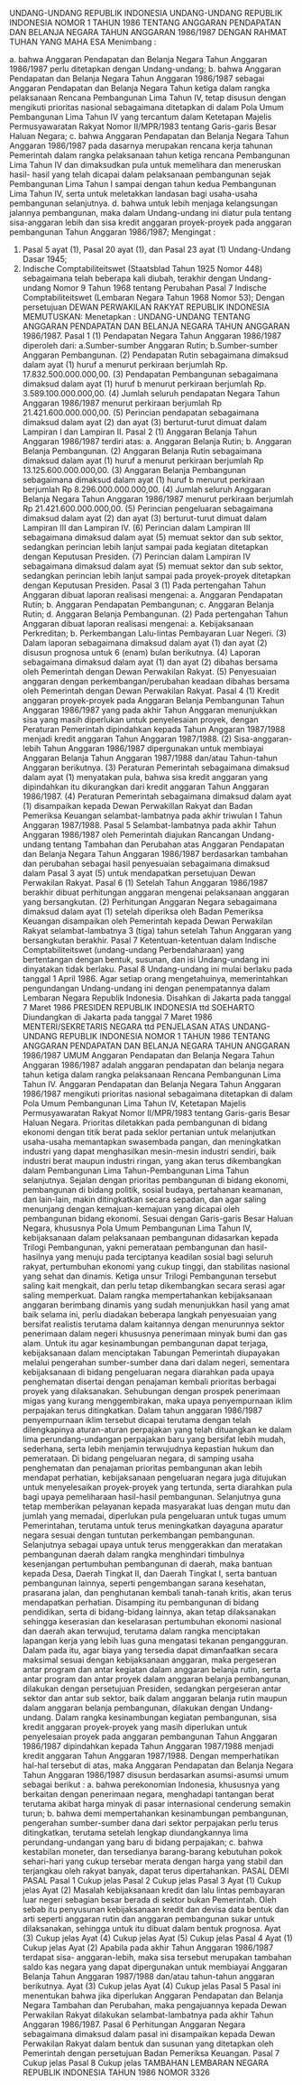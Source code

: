 UNDANG-UNDANG REPUBLIK INDONESIA UNDANG-UNDANG REPUBLIK INDONESIA NOMOR 1 TAHUN 1986 TENTANG ANGGARAN PENDAPATAN DAN BELANJA NEGARA TAHUN ANGGARAN 1986/1987
DENGAN RAHMAT TUHAN YANG MAHA ESA
Menimbang :

a. bahwa Anggaran Pendapatan dan Belanja Negara Tahun Anggaran 1986/1987 perlu ditetapkan dengan Undang-undang;
b. bahwa Anggaran Pendapatan dan Belanja Negara Tahun Anggaran 1986/1987 sebagai Anggaran Pendapatan dan Belanja Negara Tahun ketiga dalam rangka pelaksanaan Rencana Pembangunan Lima Tahun IV, tetap disusun dengan mengikuti prioritas nasional sebagaimana ditetapkan di dalam Pola Umum Pembangunan Lima Tahun IV yang tercantum dalam Ketetapan Majelis Permusyawaratan Rakyat Nomor II/MPR/1983 tentang Garis-garis Besar Haluan Negara;
c. bahwa Anggaran Pendapatan dan Belanja Negara Tahun Anggaran 1986/1987 pada dasarnya merupakan rencana kerja tahunan Pemerintah dalam rangka pelaksanaan tahun ketiga rencana Pembangunan Lima Tahun IV dan dimaksudkan pula untuk memelihara dan meneruskan hasil- hasil yang telah dicapai dalam pelaksanaan pembangunan sejak Pembangunan Lima Tahun I sampai dengan tahun kedua Pembangunan Lima Tahun IV, serta untuk meletakkan landasan bagi usaha-usaha pembangunan selanjutnya.
d. bahwa untuk lebih menjaga kelangsungan jalannya pembangunan, maka dalam Undang-undang ini diatur pula tentang sisa-anggaran lebih dan sisa kredit anggaran proyek-proyek pada anggaran pembangunan Tahun Anggaran 1986/1987;
Mengingat :

1. Pasal 5 ayat (1), Pasal 20 ayat (1), dan Pasal 23 ayat (1) Undang-Undang Dasar 1945;
2. Indische Comptabiliteitswet (Staatsblad Tahun 1925 Nomor 448) sebagaimana telah beberapa kali diubah, terakhir dengan Undang-undang Nomor 9 Tahun 1968 tentang Perubahan Pasal 7 Indische Comptabiliteitswet (Lembaran Negara Tahun 1968 Nomor 53); Dengan persetujuan DEWAN PERWAKILAN RAKYAT REPUBLIK INDONESIA
MEMUTUSKAN:
 Menetapkan : UNDANG-UNDANG TENTANG ANGGARAN PENDAPATAN DAN BELANJA NEGARA TAHUN ANGGARAN 1986/1987.
Pasal 1
(1) Pendapatan Negara Tahun Anggaran 1986/1987 diperoleh dari:
a.Sumber-sumber Anggaran Rutin;
b.Sumber-sumber Anggaran Pembangunan.
(2) Pendapatan Rutin sebagaimana dimaksud dalam ayat (1) huruf a menurut perkiraan berjumlah Rp. 17.832.500.000.000,00.
(3) Pendapatan Pembangunan sebagaimana dimaksud dalam ayat (1) huruf b menurut perkiraan berjumlah Rp. 3.589.100.000.000,00.
(4) Jumlah seluruh pendapatan Negara Tahun Anggaran 1986/1987 menurut perkiraan berjumlah Rp 21.421.600.000.000,00.
(5) Perincian pendapatan sebagaimana dimaksud dalam ayat (2) dan ayat (3) berturut-turut dimuat dalam Lampiran I dan Lampiran II.
Pasal 2
(1) Anggaran Belanja Tahun Anggaran 1986/1987 terdiri atas:
a. Anggaran Belanja Rutin;
b. Anggaran Belanja Pembangunan.
(2) Anggaran Belanja Rutin sebagaimana dimaksud dalam ayat (1) huruf a menurut perkiraan berjumlah Rp 13.125.600.000.000,00.
(3) Anggaran Belanja Pembangunan sebagaimana dimaksud dalam ayat (1) huruf b menurut perkiraan berjumlah Rp 8.296.000.000.000,00.
(4) Jumlah seluruh Anggaran Belanja Negara Tahun Anggaran 1986/1987 menurut perkiraan berjumlah Rp 21.421.600.000.000,00.
(5) Perincian pengeluaran sebagaimana dimaksud dalam ayat (2) dan ayat (3) berturut-turut dimuat dalam Lampiran III dan Lampiran IV.
(6) Perincian dalam Lampiran III sebagaimana dimaksud dalam ayat (5) memuat sektor dan sub sektor, sedangkan perincian lebih lanjut sampai pada kegiatan ditetapkan dengan Keputusan Presiden.
(7) Perincian dalam Lampiran IV sebagaimana dimaksud dalam ayat (5) memuat sektor dan sub sektor, sedangkan perincian lebih lanjut sampai pada proyek-proyek ditetapkan dengan Keputusan Presiden.
Pasal 3
(1) Pada pertengahan Tahun Anggaran dibuat laporan realisasi mengenai:
a. Anggaran Pendapatan Rutin;
b. Anggaran Pendapatan Pembangunan;
c. Anggaran Belanja Rutin;
d. Anggaran Belanja Pembangunan.
(2) Pada pertengahan Tahun Anggaran dibuat laporan realisasi mengenai:
a. Kebijaksanaan Perkreditan;
b. Perkembangan Lalu-lintas Pembayaran Luar Negeri.
(3) Dalam laporan sebagaimana dimaksud dalam ayat (1) dan ayat (2) disusun prognosa untuk 6 (enam) bulan berikutnya.
(4) Laporan sebagaimana dimaksud dalam ayat (1) dan ayat (2) dibahas bersama oleh Pemerintah dengan Dewan Perwakilan Rakyat.
(5) Penyesuaian anggaran dengan perkembangan/perubahan keadaan dibahas bersama oleh Pemerintah dengan Dewan Perwakilan Rakyat.
Pasal 4
(1) Kredit anggaran proyek-proyek pada Anggaran Belanja Pembangunan Tahun Anggaran 1986/1987 yang pada akhir Tahun Anggaran menunjukkan sisa yang masih diperlukan untuk penyelesaian proyek, dengan Peraturan Pemerintah dipindahkan kepada Tahun Anggaran 1987/1988 menjadi kredit anggaran Tahun Anggaran 1987/1988.
(2) Sisa-anggaran-lebih Tahun Anggaran 1986/1987 dipergunakan untuk membiayai Anggaran Belanja Tahun Anggaran 1987/1988 dan/atau Tahun-tahun Anggaran berikutnya.
(3) Peraturan Pemerintah sebagaimana dimaksud dalam ayat (1) menyatakan pula, bahwa sisa kredit anggaran yang dipindahkan itu dikurangkan dari kredit anggaran Tahun Anggaran 1986/1987.
(4) Peraturan Pemerintah sebagaimana dimaksud dalam ayat (1) disampaikan kepada Dewan Perwakillan Rakyat dan Badan Pemeriksa Keuangan selambat-lambatnya pada akhir triwulan I Tahun Anggaran 1987/1988.
Pasal 5
Selambat-lambatnya pada akhir Tahun Anggaran 1986/1987 oleh Pemerintah diajukan Rancangan Undang-undang tentang Tambahan dan Perubahan atas Anggaran Pendapatan dan Belanja Negara Tahun Anggaran 1986/1987 berdasarkan tambahan dan perubahan sebagai hasil penyesuaian sebagaimana dimaksud dalam Pasal 3 ayat (5) untuk mendapatkan persetujuan Dewan Perwakilan Rakyat.
Pasal 6
(1) Setelah Tahun Anggaran 1986/1987 berakhir dibuat perhitungan anggaran mengenai pelaksanaan anggaran yang bersangkutan.
(2) Perhitungan Anggaran Negara sebagaimana dimaksud dalam ayat (1) setelah diperiksa oleh Badan Pemeriksa Keuangan disampaikan oleh Pemerintah kepada Dewan Perwakilan Rakyat selambat-lambatnya 3 (tiga) tahun setelah Tahun Anggaran yang bersangkutan berakhir.
Pasal 7
Ketentuan-ketentuan dalam Indische Comptabiliteitswet (undang-undang Perbendaharaan) yang bertentangan dengan bentuk, susunan, dan isi Undang-undang ini dinyatakan tidak berlaku.
Pasal 8
Undang-undang ini mulai berlaku pada tanggal 1 April 1986. Agar setiap orang mengetahuinya, memerintahkan pengundangan Undang-undang ini dengan penempatannya dalam Lembaran Negara Republik Indonesia. Disahkan di Jakarta pada tanggal 7 Maret 1986 PRESIDEN REPUBLIK INDONESIA ttd SOEHARTO Diundangkan di Jakarta pada tanggal 7 Maret 1986 MENTERI/SEKRETARIS NEGARA ttd PENJELASAN ATAS UNDANG-UNDANG REPUBLIK INDONESIA NOMOR 1 TAHUN 1986 TENTANG ANGGARAN PENDAPATAN DAN BELANJA NEGARA TAHUN ANGGARAN 1986/1987 UMUM Anggaran Pendapatan dan Belanja Negara Tahun Anggaran 1986/1987 adalah anggaran pendapatan dan belanja negara tahun ketiga dalam rangka pelaksanaan Rencana Pembangunan Lima Tahun IV. Anggaran Pendapatan dan Belanja Negara Tahun Anggaran 1986/1987 mengikuti prioritas nasional sebagaimana ditetapkan di dalam Pola Umum Pembangunan Lima Tahun IV, Ketetapan Majelis Permusyawaratan Rakyat Nomor II/MPR/1983 tentang Garis-garis Besar Haluan Negara. Prioritas diletakkan pada pembangunan di bidang ekonomi dengan titik berat pada seklor pertanian untuk melanjutkan usaha-usaha memantapkan swasembada pangan, dan meningkatkan industri yang dapat menghasilkan mesin-mesin industri sendiri, baik industri berat maupun industri ringan, yang akan terus dikembangkan dalam Pembangunan Lima Tahun-Pembangunan Lima Tahun selanjutnya. Sejalan dengan prioritas pembangunan di bidang ekonomi, pembangunan di bidang politik, sosial budaya, pertahanan keamanan, dan lain-lain, makin ditingkatkan secara sepadan, dan agar saling menunjang dengan kemajuan-kemajuan yang dicapai oleh pembangunan bidang ekonomi. Sesuai dengan Garis-garis Besar Haluan Negara, khususnya Pola Umum Pembangunan Lima Tahun IV, kebijaksanaan dalam pelaksanaan pembangunan didasarkan kepada Trilogi Pembangunan, yakni pemerataan pembangunan dan hasil-hasilnya yang menuju pada terciptanya keadilan sosial bagi seluruh rakyat, pertumbuhan ekonomi yang cukup tinggi, dan stabilitas nasional yang sehat dan dinamis. Ketiga unsur Trilogi Pembangunan tersebut saling kait mengkait, dan perlu tetap dikembangkan secara serasi agar saling memperkuat. Dalam rangka mempertahankan kebijaksanaan anggaran berimbang dinamis yang sudah menunjukkan hasil yang amat baik selama ini, perlu diadakan beberapa langkah penyesuaian yang bersifat realistis terutama dalam kaitannya dengan menurunnya sektor penerimaan dalam negeri khususnya penerimaan minyak bumi dan gas alam. Untuk itu agar kesinambungan pembangunan dapat terjaga, kebijaksanaan dalam menciptakan Tabungan Pemerintah diupayakan melalui pengerahan sumber-sumber dana dari dalam negeri, sementara kebijaksanaan di bidang pengeluaran negara diarahkan pada upaya penghematan disertai dengan penajaman kembali prioritas berbagai proyek yang dilaksanakan. Sehubungan dengan prospek penerimaan migas yang kurang menggembirakan, maka upaya penyempurnaan iklim perpajakan terus ditingkatkan. Dalam tahun anggaran 1986/1987 penyempurnaan iklim tersebut dicapai terutama dengan telah dilengkapinya aturan-aturan perpajakan yang telah dituangkan ke dalam lima perundang-undangan perpajakan baru yang bersifat lebih mudah, sederhana, serta lebih menjamin terwujudnya kepastian hukum dan pemerataan. Di bidang pengeluaran negara, di samping usaha penghematan dan penajaman prioritas pembangunan akan lebih mendapat perhatian, kebijaksanaan pengeluaran negara juga ditujukan untuk menyelesaikan proyek-proyek yang tertunda, serta diarahkan pula bagi upaya pemeliharaan hasil-hasil pembangunan. Selanjutnya guna tetap memberikan pelayanan kepada masyarakat luas dengan mutu dan jumlah yang memadai, diperlukan pula pengeluaran untuk tugas umum Pemerintahan, terutama untuk terus meningkatkan dayaguna aparatur negara sesuai dengan tuntutan perkembangan pembangunan. Selanjutnya sebagai upaya untuk terus menggerakkan dan meratakan pembangunan daerah dalam rangka menghindari timbulnya kesenjangan pertumbuhan pembangunan di daerah, maka bantuan kepada Desa, Daerah Tingkat II, dan Daerah Tingkat I, serta bantuan pembangunan lainnya, seperti pengembangan sarana kesehatan, prasarana jalan, dan penghutanan kembali tanah-tanah kritis, akan terus mendapatkan perhatian. Disamping itu pembangunan di bidang pendidikan, serta di bidang-bidang lainnya, akan tetap dilaksanakan sehingga keserasian dan keselarasan pertumbuhan ekonomi nasional dan daerah akan terwujud, terutama dalam rangka menciptakan lapangan kerja yang lebih luas guna mengatasi tekanan pengangguran. Dalam pada itu, agar biaya yang tersedia dapat dimanfaatkan secara maksimal sesuai dengan kebijaksanaan anggaran, maka pergeseran antar program dan antar kegiatan dalam anggaran belanja rutin, serta antar program dan antar proyek dalam anggaran belanja pembangunan, dilakukan dengan persetujuan Presiden, sedangkan pergeseran antar sektor dan antar sub sektor, baik dalam anggaran belanja rutin maupun dalam anggaran belanja pembangunan, dilakukan dengan Undang-undang. Dalam rangka kesinambungan kegiatan pembangunan, sisa kredit anggaran proyek-proyek yang masih diperlukan untuk penyelesaian proyek pada anggaran pembangunan Tahun Anggaran 1986/1987 dipindahkan kepada Tahun Anggaran 1987/1988 menjadi kredit anggaran Tahun Anggaran 1987/1988. Dengan memperhatikan hal-hal tersebut di atas, maka Anggaran Pendapatan dan Belanja Negara Tahun Anggaran 1986/1987 disusun berdasarkan asumsi-asumsi umum sebagai berikut :
a. bahwa perekonomian Indonesia, khususnya yang berkaitan dengan penerimaan negara, menghadapi tantangan berat terutama akibat harga minyak di pasar internasional cenderung semakin turun;
b. bahwa demi mempertahankan kesinambungan pembangunan, pengerahan sumber-sumber dana dari sektor perpajakan perlu terus ditingkatkan, terutama setelah lengkap diundangkannya lima perundang-undangan yang baru di bidang perpajakan;
c. bahwa kestabilan moneter, dan tersedianya barang-barang kebutuhan pokok sehari-hari yang cukup tersebar merata dengan harga yang stabil dan terjangkau oleh rakyat banyak, dapat terus dipertahankan. PASAL DEMI PASAL
Pasal 1
Cukup jelas
Pasal 2
Cukup jelas
Pasal 3
Ayat (1) Cukup jelas Ayat (2) Masalah kebijaksanaan kredit dan lalu lintas pembayaran luar negeri sebagian besar berada di sektor bukan Pemerintah. Oleh sebab itu penyusunan kebijaksanaan kredit dan devisa data bentuk dan arti seperti anggaran rutin dan anggaran pembangunan sukar untuk dilaksanakan, sehingga untuk itu dibuat dalam bentuk prognosa. Ayat (3) Cukup jelas Ayat (4) Cukup jelas Ayat (5) Cukup jelas
Pasal 4
Ayat (1) Cukup jelas Ayat (2) Apabila pada akhir Tahun Anggaran 1986/1987 terdapat sisa- anggaran-lebih, maka sisa tersebut merupakan tambahan saldo kas negara yang dapat dipergunakan untuk membiayai Anggaran Belanja Tahun Anggaran 1987/1988 dan/atau tahun-tahun anggaran berikutnya. Ayat (3) Cukup jelas Ayat (4) Cukup jelas
Pasal 5
Pasal ini menentukan bahwa jika diperlukan Anggaran Pendapatan dan Belanja Negara Tambahan dan Perubahan, maka pengajuannya kepada Dewan Perwakilan Rakyat dilakukan selambat-lambatnya pada akhir Tahun Anggaran 1986/1987.
Pasal 6
Perhitungan Anggaran Negara sebagaimana dimaksud dalam pasal ini disampaikan kepada Dewan Perwakilan Rakyat dalam bentuk dan susunan yang ditetapkan oleh Pemerintah dengan persetujuan Badan Pemeriksa Keuangan.
Pasal 7
Cukup jelas
Pasal 8
Cukup jelas TAMBAHAN LEMBARAN NEGARA REPUBLIK INDONESIA TAHUN 1986 NOMOR 3326